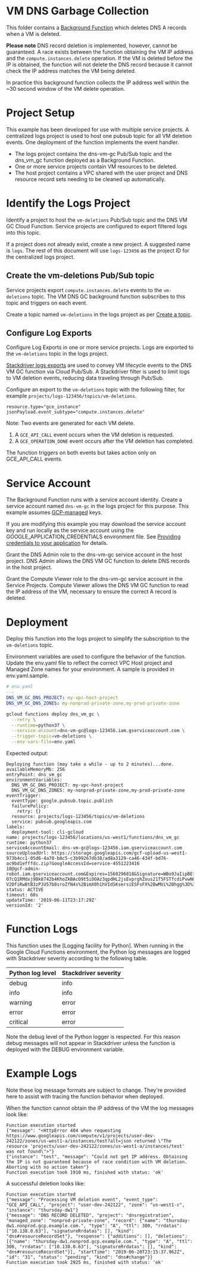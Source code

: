 VM DNS Garbage Collection
===

This folder contains a [Background Function][bg] which deletes DNS A records
when a VM is deleted.

**Please note** DNS record deletion is implemented, however, cannot be
guaranteed.  A race exists between the function obtaining the VM IP address and
the `compute.instances.delete` operation.  If the VM is deleted before the IP
is obtained, the function will not delete the DNS record because it cannot
check the IP address matches the VM being deleted.

In practice this background function collects the IP address well within the
~30 second window of the VM delete operation.

Project Setup
===

This example has been developed for use with multiple service projects.  A
centralized logs project is used to host one pubsub topic for all VM deletion
events.  One deployment of the function implements the event handler.

 * The logs project contains the dns-vm-gc Pub/Sub topic and the
   dns_vm_gc function deployed as a Background Function.
 * One or more service projects contain VM resources to be deleted.
 * The host project contains a VPC shared with the user project and DNS
   resource record sets needing to be cleaned up automatically.

Identify the Logs Project
===

Identify a project to host the `vm-deletions` Pub/Sub topic and the DNS VM GC
Cloud Function.  Service projects are configured to export filtered logs into
this topic.

If a project does not already exist, create a new project.  A suggested name is
`logs`.  The rest of this document will use `logs-123456` as the project ID for
the centralized logs project.

Create the vm-deletions Pub/Sub topic
---

Service projects export `compute.instances.delete` events to the `vm-deletions`
topic.  The VM DNS GC background function subscribes to this topic and triggers
on each event.

Create a topic named `vm-deletions` in the logs project as per [Create a
topic][pubsub-quickstart].

Configure Log Exports
---

Configure Log Exports in one or more service projects.  Logs are exported to
the `vm-deletions` topic in the logs project.

[Stackdriver logs exports][logs-exports] are used to convey VM lifecycle events
to the DNS VM GC function via Cloud Pub/Sub.  A Stackdriver filter is used to
limit logs to VM deletion events, reducing data traveling through Pub/Sub.

Configure an export to the `vm-deletions` topic with the following filter, for
example `projects/logs-123456/topics/vm-deletions`.

```
resource.type="gce_instance"
jsonPayload.event_subtype="compute.instances.delete"
```

Note: Two events are generated for each VM delete.

 1. A `GCE_API_CALL` event occurs when the VM deletion is requested.
 2. A `GCE_OPERATION_DONE` event occurs after the VM deletion has completed.

The function triggers on both events but takes action only on GCE_API_CALL
events.

Service Account
===

The Background Function runs with a service account identity.  Create a service
account named `dns-vm-gc` in the logs project for this purpose.  This example
assumes [GCP-managed][sa-gcp-managed] keys.

If you are modifying this example you may download the service account key and
run locally as the service account using the GOOGLE_APPLICATION_CREDENTIALS
environment file.  See [Providing credentials to your application][adc] for
details.

Grant the DNS Admin role to the dns-vm-gc service account in the host project.
DNS Admin allows the DNS VM GC function to delete DNS records in the host
project.

Grant the Compute Viewer role to the dns-vm-gc service account in the Service
Projects.  Compute Viewer allows the DNS VM GC function to read the IP address
of the VM, necessary to ensure the correct A record is deleted.

Deployment
===

Deploy this function into the logs project to simplify the subscription to the
`vm-deletions` topic.

Environment variables are used to configure the behavior of the function.
Update the env.yaml file to reflect the correct VPC Host project and Managed
Zone names for your environment.  A sample is provided in env.yaml.sample.

```yaml
# env.yaml
---
DNS_VM_GC_DNS_PROJECT: my-vpc-host-project
DNS_VM_GC_DNS_ZONES: my-nonprod-private-zone,my-prod-private-zone
```

```bash
gcloud functions deploy dns_vm_gc \
  --retry \
  --runtime=python37 \
  --service-account=dns-vm-gc@logs-123456.iam.gserviceaccount.com \
  --trigger-topic=vm-deletions \
  --env-vars-file=env.yaml
```

Expected output:

```
Deploying function (may take a while - up to 2 minutes)...done.
availableMemoryMb: 256
entryPoint: dns_vm_gc
environmentVariables:
  DNS_VM_GC_DNS_PROJECT: my-vpc-host-project
  DNS_VM_GC_DNS_ZONES: my-nonprod-private-zone,my-prod-private-zone
eventTrigger:
  eventType: google.pubsub.topic.publish
  failurePolicy:
    retry: {}
  resource: projects/logs-123456/topics/vm-deletions
  service: pubsub.googleapis.com
labels:
  deployment-tool: cli-gcloud
name: projects/logs-123456/locations/us-west1/functions/dns_vm_gc
runtime: python37
serviceAccountEmail: dns-vm-gc@logs-123456.iam.gserviceaccount.com
sourceUploadUrl: https://storage.googleapis.com/gcf-upload-us-west1-973b4cc1-05d6-4a78-b8c5-c3b99267db38/ad8a3129-ca46-434f-bd76-ac9bd1efffdc.zip?GoogleAccessId=service-4551223416
18@gcf-admin-robot.iam.gserviceaccount.com&Expires=1560296818&Signature=WBo9JaIipBEf59tH289ea5ftzTqqipuDZTqNFwiwSL%2B1JMbHkvj0yLf1wT%2BsEguhHnWVe0DO0o9yzrvJCWlDwEZDwx8j0X%2B808Q7swGZ
O7cQ1RMdxj9Bk8742b4KhoZkBAcO9t5iOOAz3qpdHL2jsEvprghZous21T5FSTfcdiPvwNGAVQyiLKiX%2F1peuk0hzGMx2MVxVUQb6XbuaXQooCftsQ38Gp4IuKxusCMGs7o4UERHLFUy5RwgROeDJSTX4%2BgPe0ZJfJtAxUsenGtVfGBLO0
V2OfiRwBtB3zPJU57b8sroZfN4s%2BimX0h1hVIdSKsersiESFsFX%2BwMUi%2Bhgg%3D%3D
status: ACTIVE
timeout: 60s
updateTime: '2019-06-11T23:17:29Z'
versionId: '2'
```

Function Logs
===

This function uses the [Logging facility for Python].  When running in the
Google Cloud Functions environment, the Python log messages are logged with
Stackdriver severity according to the following table.

| Python log level | Stackdriver severity |
|------------------|----------------------|
| debug            | info                 |
| info             | info                 |
| warning          | error                |
| error            | error                |
| critical         | error                |

Note the debug level of the Python logger is respected.  For this reason debug
messages will not appear in Stackdriver unless the function is deployed with
the DEBUG environment variable.

Example Logs
===

Note these log message formats are subject to change.  They're provided here to
assist with tracing the function behavior when deployed.

When the function cannot obtain the IP address of the VM the log messages look
like:

```
Function execution started
{"message": "<HttpError 404 when requesting https://www.googleapis.com/compute/v1/projects/user-dev-242122/zones/us-west1-a/instances/test?alt=json returned \"The resource 'projects/user-dev-242122/zones/us-west1-a/instances/test' was not found\">"}
{"instance": "test", "message": "Could not get IP address. Obtaining the IP is not guaranteed because of race condition with VM deletion. Aborting with no action taken"}
Function execution took 1910 ms, finished with status: 'ok'
```

A successful deletion looks like:

```
Function execution started
{"message": "Processing VM deletion event", "event_type": "GCE_API_CALL", "project": "user-dev-242122", "zone": "us-west1-c", "instance": "thursday-dw1"}
{"message": "DNS RECORD DELETED", "project": "dnsregistration", "managed_zone": "nonprod-private-zone", "record": {"name": "thursday-dw1.nonprod.gcp.example.com.", "type": "A", "ttl": 300, "rrdatas": ["10.138.0.63"], "signatureRrdatas": [], "kind": "dns#resourceRecordSet"}, "response": {"additions": [], "deletions": [{"name": "thursday-dw1.nonprod.gcp.example.com.", "type": "A", "ttl": 300, "rrdatas": ["10.138.0.63"], "signatureRrdatas": [], "kind": "dns#resourceRecordSet"}], "startTime": "2019-06-20T23:15:37.962Z", "id": "31", "status": "pending", "kind": "dns#change"}}
Function execution took 2925 ms, finished with status: 'ok'
```

[bg]: https://cloud.google.com/functions/docs/writing/background
[sa-gcp-managed]: https://cloud.google.com/iam/docs/understanding-service-accounts#managing_service_account_keys
[pubsub-quickstart]: https://cloud.google.com/pubsub/docs/quickstart-console#create_a_topic
[logs-exports]: https://cloud.google.com/logging/docs/export/
[adc]: https://cloud.google.com/docs/authentication/production#providing_credentials_to_your_application
